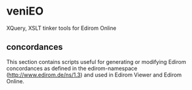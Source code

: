 # veniEO
XQuery, XSLT tinker tools for Edirom Online

## concordances
This section contains scripts useful for generating or modifying Edirom concordances as defined in the edirom-namespace (http://www.edirom.de/ns/1.3) and used in Edirom Viewer and Edirom Online.
